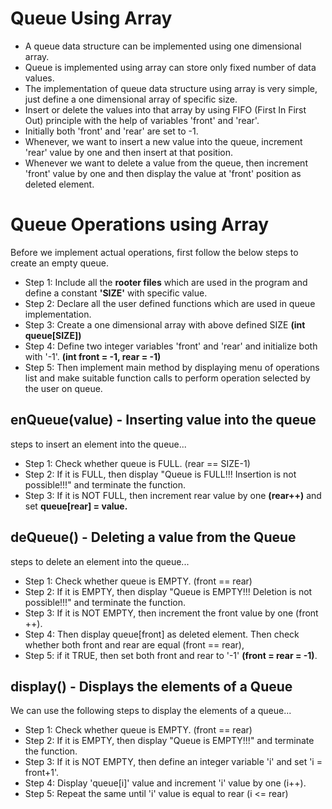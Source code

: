 # Queue Using Array
+ A queue data structure can be implemented using one dimensional array.
+ Queue is implemented using array can store only fixed number of data values.
+ The implementation of queue data structure using array is very simple, just define a one dimensional array of specific
size.
+ Insert or delete the values into that array by using FIFO (First In First Out) principle with the help of variables 'front' and 'rear'.
+ Initially both 'front' and 'rear' are set to -1.
+ Whenever, we want to insert a new value into the queue, increment 'rear' value by one
and then insert at that position.
+ Whenever we want to delete a value from the queue, then increment 'front' value by one and then display the value at 'front' position as deleted
element.


# Queue Operations using Array

Before we implement actual operations, first follow the below steps to create an empty queue.
+ Step 1: Include all the __rooter files__ which are used in the program and define a
constant __'SIZE'__ with specific value.
+ Step 2: Declare all the user defined functions which are used in queue implementation.
+ Step 3: Create a one dimensional array with above defined SIZE __(int queue[SIZE])__
+ Step 4: Define two integer variables 'front' and 'rear' and initialize both with '-1'.
__(int front = -1, rear = -1)__
+ Step 5: Then implement main method by displaying menu of operations list and make
suitable function calls to perform operation selected by the user on queue.


## enQueue(value) - Inserting value into the queue

steps to insert an element into the queue...
+ Step 1: Check whether queue is FULL. (rear == SIZE-1)
+ Step 2: If it is FULL, then display "Queue is FULL!!! Insertion is not possible!!!" and terminate the function.
+ Step 3: If it is NOT FULL, then increment rear value by one __(rear++)__ and set __queue[rear] = value.__


## deQueue() - Deleting a value from the Queue

steps to delete an element into the queue...
+ Step 1: Check whether queue is EMPTY. (front == rear)
+ Step 2: If it is EMPTY, then display "Queue is EMPTY!!! Deletion is not
possible!!!" and terminate the function.
+ Step 3: If it is NOT EMPTY, then increment the front value by one (front ++).
+ Step 4: Then display queue[front] as deleted element. Then check whether
both front and rear are equal (front == rear),
+ Step 5:  if it TRUE, then set both front and rear to '-1' __(front = rear = -1)__.


## display() - Displays the elements of a Queue
We can use the following steps to display the elements of a queue...
+ Step 1: Check whether queue is EMPTY. (front == rear)
+ Step 2: If it is EMPTY, then display "Queue is EMPTY!!!" and terminate the
function.
+ Step 3: If it is NOT EMPTY, then define an integer variable 'i' and set 'i = front+1'.
+ Step 4: Display 'queue[i]' value and increment 'i' value by one (i++). 
+ Step 5: Repeat the same until 'i' value is equal to rear (i <= rear)
